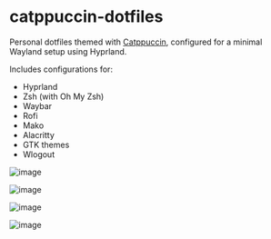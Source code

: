 # catppuccin-dotfiles

Personal dotfiles themed with [Catppuccin](https://catppuccin.com/), configured for a minimal Wayland setup using Hyprland.

Includes configurations for:
- Hyprland
- Zsh (with Oh My Zsh)
- Waybar
- Rofi
- Mako
- Alacritty
- GTK themes
- Wlogout
  
![image](https://github.com/user-attachments/assets/6775dfdc-0c67-4d42-acc3-e3e904d24821)

![image](https://github.com/user-attachments/assets/90f69539-a6cd-464d-8883-084e88f40de5)

![image](https://github.com/user-attachments/assets/c9e9eb17-158d-4b07-a6c0-9ee857b0a139)

![image](https://github.com/user-attachments/assets/6fc54881-234a-4e8d-97c2-f1cc5ceffff9)

